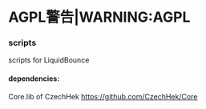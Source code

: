 # AGPL警告|WARNING:AGPL
### scripts
scripts for LiquidBounce
#### dependencies:
 Core.lib of CzechHek https://github.com/CzechHek/Core
